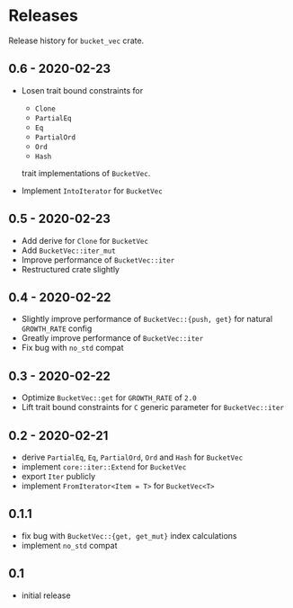 # Releases

Release history for `bucket_vec` crate.

## 0.6 - 2020-02-23

- Losen trait bound constraints for
    - `Clone`
    - `PartialEq`
    - `Eq`
    - `PartialOrd`
    - `Ord`
    - `Hash`

    trait implementations of `BucketVec`.
- Implement `IntoIterator` for `BucketVec`

## 0.5 - 2020-02-23

- Add derive for `Clone` for `BucketVec`
- Add `BucketVec::iter_mut`
- Improve performance of `BucketVec::iter`
- Restructured crate slightly

## 0.4 - 2020-02-22

- Slightly improve performance of `BucketVec::{push, get}` for natural `GROWTH_RATE` config
- Greatly improve performance of `BucketVec::iter`
- Fix bug with `no_std` compat

## 0.3 - 2020-02-22

- Optimize `BucketVec::get` for `GROWTH_RATE` of `2.0`
- Lift trait bound constraints for `C` generic parameter for `BucketVec::iter`

## 0.2 - 2020-02-21

- derive `PartialEq`, `Eq`, `PartialOrd`, `Ord` and `Hash` for `BucketVec`
- implement `core::iter::Extend` for `BucketVec`
- export `Iter` publicly
- implement `FromIterator<Item = T>` for `BucketVec<T>`

## 0.1.1

- fix bug with `BucketVec::{get, get_mut}` index calculations
- implement `no_std` compat

## 0.1

- initial release
